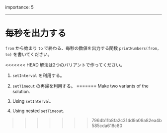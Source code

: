 importance: 5

---

# 毎秒を出力する

`from` から始まり `to` で終わる、毎秒の数値を出力する関数 `printNumbers(from, to)` を書いてください。

<<<<<<< HEAD
解法は2つのバリアントで作ってください。

1. `setInterval` を利用する。
2. `setTimeout` の再帰を利用する。
=======
Make two variants of the solution.

1. Using `setInterval`.
2. Using nested `setTimeout`.
>>>>>>> 7964b11b8fa2c314d9a09a82ea4b585cda618c80
